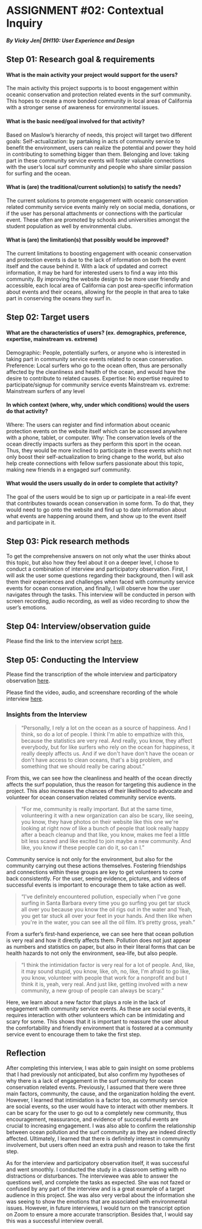 # ASSIGNMENT #02: Contextual Inquiry
##### _By Vicky Jen| DH110: User Experience and Design_

## Step 01: Research goal & requirements

#### What is the main activity your project would support for the users?
The main activity this project supports is to boost engagement within oceanic conservation and protection related events in the surf community. This hopes to create a more bonded community in local areas of California with a stronger sense of awareness for environmental issues.

#### What is the basic need/goal involved for that activity?
Based on Maslow’s hierarchy of needs, this project will target two different goals:
Self-actualization: by partaking in acts of community service to benefit the environment, users can realize the potential and power they hold in contributing to something bigger than them. 
Belonging and love: taking part in these community service events will foster valuable connections with the user’s local surf community and people who share similar passion for surfing and the ocean.  

#### What is (are) the traditional/current solution(s) to satisfy the needs?
The current solutions to promote engagement with oceanic conservation related community service events mainly rely on social media, donations, or if the user has personal attachments or connections with the particular event. These often are promoted by schools and universities amongst the student population as well by environmental clubs. 

#### What is (are) the limitation(s) that possibly would be improved?
The current limitations to boosting engagement with oceanic conservation and protection events is due to the lack of information on both the event itself and the cause behind it. With a lack of updated and correct information, it may be hard for interested users to find a way into this community. By improving the website design to be more user friendly and accessible, each local area of California can post area-specific information about events and their oceans, allowing for the people in that area to take part in conserving the oceans they surf in. 

## Step 02: Target users

#### What are the characteristics of users? (ex. demographics, preference, expertise, mainstream vs. extreme) 
Demographic: People, potentially surfers, or anyone who is interested in taking part in community service events related to ocean conservation. 
Preference: Local surfers who go to the ocean often, thus are personally affected by the cleanliness and health of the ocean, and would have the desire to contribute to related causes. 
Expertise: No expertise required to participate/signup for community service events
Mainstream vs. extreme: Mainstream surfers of any level 

#### In which context (where, why, under which conditions) would the users do that activity? 
Where: The users can register and find information about oceanic protection events on the website itself which can be accessed anywhere with a phone, tablet, or computer.
Why: The conservation levels of the ocean directly impacts surfers as they perform this sport in the ocean. Thus, they would be more inclined to participate in these events which not only boost their self-actualization to bring change to the world, but also help create connections with fellow surfers passionate about this topic, making new friends in a engaged surf community. 

#### What would the users usually do in order to complete that activity? 
The goal of the users would be to sign up or participate in a real-life event that contributes towards ocean conservation in some form. To do that, they would need to go onto the website and find up to date information about what events are happening around them, and show up to the event itself and participate in it. 

## Step 03: Pick research methods
To get the comprehensive answers on not only what the user thinks about this topic, but also how they feel about it on a deeper level, I chose to conduct a combination of interview and participatory observation. First, I will ask the user some questions regarding their background, then I will ask them their experiences and challenges when faced with community service events for ocean conservation, and finally, I will observe how the user navigates through the tasks. This interview will be conducted in person with screen recording, audio recording, as well as video recording to show the user’s emotions. 

## Step 04: Interview/observation guide
Please find the link to the interview script [here](https://docs.google.com/document/d/1fQmMwTucsdJsZhX30djDkf8gHVuzmOOETg7ECYmHGzM/edit).

## Step 05: Conducting the Interview
Please find the transcription of the whole interview and participatory observation [here](https://docs.google.com/document/d/1qI1lVyXrBjeFAbNJDUYg50fkiYZsGucOuXJHZL_cjIY/edit).

Please find the video, audio, and screenshare recording of the whole interview [here](https://drive.google.com/file/d/1qKiwYFi6u48_iRNuxT681DPM3cyqQEBb/view?usp=sharing). 

### Insights from the Interview

> “Personally, I rely a lot on the ocean as a source of happiness. And I think, so do a lot of people. I think I'm able to empathize with this, because the statistics are very real. And really, you know, they affect everybody, but for like surfers who rely on the ocean for happiness, it really deeply affects us. And if we don't have don't have the ocean or don't have access to clean oceans, that's a big problem, and something that we should really be caring about.”

From this, we can see how the cleanliness and health of the ocean directly affects the surf population, thus the reason for targeting this audience in the project. This also increases the chances of their likelihood to advocate and volunteer for ocean conservation related community service events.

> “For me, community is really important. But at the same time, volunteering it with a new organization can also be scary, like seeing, you know, they have photos on their website like this one we're looking at right now of like a bunch of people that look really happy after a beach cleanup and that like, you know, makes me feel a little bit less scared and like excited to join maybe a new community. And like, you know if these people can do it, so can I.”

Community service is not only for the environment, but also for the community carrying out these actions themselves. Fostering friendships and connections within these groups are key to get volunteers to come back consistently. For the user, seeing evidence, pictures, and videos of successful events is important to encourage them to take action as well. 

> “I've definitely encountered pollution, especially when I've gone surfing in Santa Barbara every time you go surfing you get tar stuck all over you because you know the oil rigs out in the water and Yeah, you get tar stuck all over your feet in your hands. And then like when you're in the water, you can see all the oil film. It’s pretty gross, yeah.”

From a surfer’s first-hand experience, we can see here that ocean pollution is very real and how it directly affects them. Pollution does not just appear as numbers and statistics on paper, but also in their literal forms that can be health hazards to not only the environment, sea-life, but also people. 

> “I think the intimidation factor is very real for a lot of people. And, like, it may sound stupid, you know, like, oh, no, like, I'm afraid to go like, you know, volunteer with people that work for a nonprofit and but I think it is, yeah, very real. And just like, getting involved with a new community, a new group of people can always be scary.”

Here, we learn about a new factor that plays a role in the lack of engagement with community service events. As these are social events, it requires interaction with other volunteers which can be intimidating and scary for some. This shows that it is important to reassure the user about the comfortability and friendly environment that is fostered at a community service event to encourage them to take the first step. 

## Reflection
After completing this interview, I was able to gain insight on some problems that I had previously not anticipated, but also confirm my hypotheses of why there is a lack of engagement in the surf community for ocean conservation related events. Previously, I assumed that there were three main factors, community, the cause, and the organization holding the event. However, I learned that intimidation is a factor too, as community service are social events, so the user would have to interact with other members. It can be scary for the user to go out to a completely new community, thus encouragement, reassurance, and evidence of successful events are crucial to increasing engagement. I was also able to confirm the relationship between ocean pollution and the surf community as they are indeed directly affected. Ultimately, I learned that there is definitely interest in community involvement, but users often need an extra push and reason to take the first step. 

As for the interview and participatory observation itself, it was successful and went smoothly. I conducted the study in a classroom setting with no distractions or disturbances. The interviewee was able to answer the questions well, and complete the tasks as expected. She was not fazed or confused by any part of the interview and is a great example of a target audience in this project. She was also very verbal about the information she was seeing to show the emotions that are associated with environmental issues. However, in future interviews, I would turn on the transcript option on Zoom to ensure a more accurate transcription. Besides that, I would say this was a successful interview overall. 
